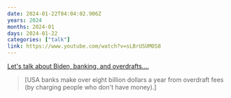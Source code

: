 ```yaml
---
date: 2024-01-22T04:04:02.906Z
years: 2024
months: 2024-01
days: 2024-01-22
categories: ["talk"]
link: https://www.youtube.com/watch?v=sLBrUSUMOS8
---
```

[Let's talk about Biden, banking, and overdrafts....](https://www.youtube.com/watch?v=sLBrUSUMOS8)

> [USA banks make over eight billion dollars a year from overdraft fees (by charging people who don't have money).]
